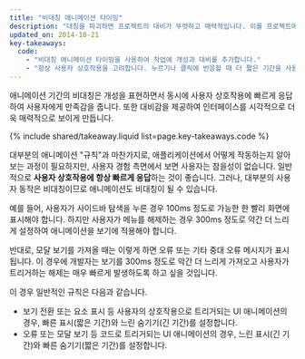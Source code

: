 ```yaml
---
title: "비대칭 애니메이션 타이밍"
description: "대칭을 파괴하면 프로젝트의 대비가 뚜렷하고 매력적입니다. 이를 프로젝트에 언제 어떻게 적용하는지 배웁니다."
updated_on: 2014-10-21
key-takeaways:
  code:
    - "비대칭 애니메이션 타이밍을 사용하여 작업에 개성과 대비를 추가합니다."
    - "항상 사용자 상호작용을 고려합니다. 누르기나 클릭에 반응할 때 더 짧은 기간을 사용하고, 비활성 상태인 동안에는 더 느린 기간을 유지합니다."
---
```

<p class="intro">
  애니메이션 기간의 비대칭은 개성을 표현하면서 동시에 사용자 상호작용에 빠르게 응답하여 사용자에게 만족감을 줍니다. 또한 대비감을 제공하여 인터페이스를 시각적으로 더욱 매력적으로 보이게 만듭니다.
</p>

{% include shared/takeaway.liquid list=page.key-takeaways.code %}

대부분의 애니메이션 "규칙"과 마찬가지로, 애플리케이션에서 어떻게 작동하는지 알아보는 과정이 필요하지만, 사용자 경험 측면에서 보면 사용자는 참을성이 없습니다. 일반적으로 **사용자 상호작용에 항상 빠르게 응답**하는 것이 좋습니다. 그러나, 대부분의 사용자 동작은 비대칭이므로 애니메이션도 비대칭이 될 수 있습니다.

예를 들어, 사용자가 사이드바 탐색을 누른 경우 100ms 정도로 가능한 한 빨리 화면에 표시해야 합니다. 하지만 사용자가 메뉴를 해제하는 경우 300ms 정도로 약간 더 느리게 설정하여 애니메이션을 보기에 적용해야 합니다.

반대로, 모달 보기를 가져올 때는 이렇게 하면 오류 또는 기타 중대 오류 메시지가 표시됩니다. 이 경우에 개발자는 보기를 300ms 정도로 악간 더 느리게 가져오고 사용자가 트리거하는 해제는 매우 빠르게 발생하도록 하고 싶을 것입니다.

이 경우 일반적인 규칙은 다음과 같습니다.

* 보기 전환 또는 요소 표시 등 사용자의 상호작용으로 트리거되는 UI 애니메이션의 경우, 빠른 표시(짧은 기간)와 느린 숨기기(긴 기간)를 설정합니다.
* 오류 또는 모달 보기 등 코드로 트리거되는 UI 애니메이션의 경우, 느린 표시(긴 기간)와 빠른 숨기기(짧은 기간)를 설정합니다.


